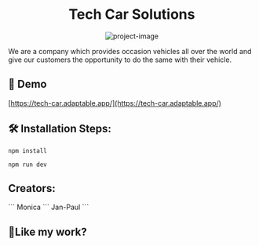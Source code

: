 <h1 align="center" id="title">Tech Car Solutions</h1>

<p align="center"><img src="https://tech-car.adaptable.app/images/tcstech1.jpeg" alt="project-image"></p>

<p id="description">We are a company which provides occasion vehicles all over the world and give our customers the opportunity to do the same with their vehicle.</p>

<h2>🚀 Demo</h2>

[https://tech-car.adaptable.app/](https://tech-car.adaptable.app/)

<h2>🛠️ Installation Steps:</h2>

```
npm install
```

```
npm run dev
```

<h2>Creators:</h2>
```
Monica
```
Jan-Paul
```
<h2>💖Like my work?</h2>